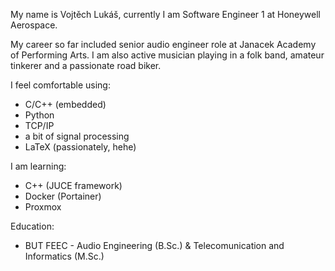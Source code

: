 My name is Vojtěch Lukáš, currently I am Software Engineer 1 at Honeywell Aerospace. 

My career so far included senior audio engineer role at Janacek Academy of Performing Arts. I am also active musician playing in a folk band, amateur tinkerer and a passionate road biker. 

I feel comfortable using:
- C/C++ (embedded)
- Python
- TCP/IP
- a bit of signal processing
- LaTeX (passionately, hehe)

I am learning:
- C++ (JUCE framework)
- Docker (Portainer)
- Proxmox

Education:
- BUT FEEC - Audio Engineering (B.Sc.) & Telecomunication and Informatics (M.Sc.)


<!---
voytex/voytex is a ✨ special ✨ repository because its `README.md` (this file) appears on your GitHub profile.
You can click the Preview link to take a look at your changes.
--->
